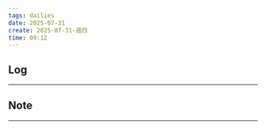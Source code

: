 ```yaml
---
tags: dailies  
date: 2025-07-31
create: 2025-07-31-週四
time: 09:12
---
```

## Log
---


## Note
---

